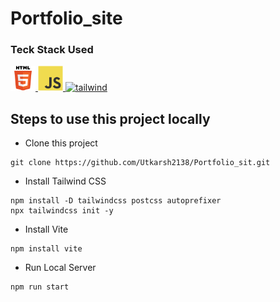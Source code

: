 # Portfolio_site

<h3 align="left">Teck Stack Used</h3>
<p align="left"> <a href="https://www.w3.org/html/" target="_blank" rel="noreferrer"> <img src="https://raw.githubusercontent.com/devicons/devicon/master/icons/html5/html5-original-wordmark.svg" alt="html5" width="40" height="40"/> </a> <a href="https://developer.mozilla.org/en-US/docs/Web/JavaScript" target="_blank" rel="noreferrer"> <img src="https://raw.githubusercontent.com/devicons/devicon/master/icons/javascript/javascript-original.svg" alt="javascript" width="40" height="40"/> </a> <a href="https://tailwindcss.com/" target="_blank" rel="noreferrer"> <img src="https://www.vectorlogo.zone/logos/tailwindcss/tailwindcss-icon.svg" alt="tailwind" width="40" height="40"/> </a> </p>

## Steps to use this project locally
* Clone this project
```
git clone https://github.com/Utkarsh2138/Portfolio_sit.git
```

* Install Tailwind CSS
```
npm install -D tailwindcss postcss autoprefixer
npx tailwindcss init -y
```

* Install Vite
```
npm install vite
```

* Run Local Server
```
npm run start
```
